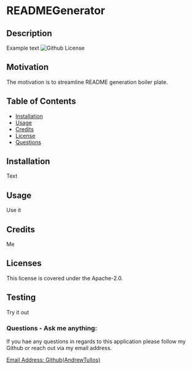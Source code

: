 
  # READMEGenerator

  ## Description
  Example text
  ![Github License](https://img.shields.io/badge/License-Apache%202.0-blue.svg)
  
  ## Motivation
  The motivation is to streamline README generation boiler plate.

  ## Table of Contents
  - [Installation](#installation)
  - [Usage](#usage)
  - [Credits](#credits)
  - [License](#license)
  - [Questions](#questions)
  
  ## Installation
  Text
  
  ## Usage
  Use it
  
  ## Credits
  Me
  
  ## Licenses
  This license is covered under the Apache-2.0.
  
  ## Testing
  Try it out
  
  ### Questions - Ask me anything:
  If you hae any questions in regards to this application please follow my Github or reach out via my email address.
  
  [Email Address: ](tullos.andrew@gmail.com)
  [Github(AndrewTullos)](https://github.com/AndrewTullos)
  